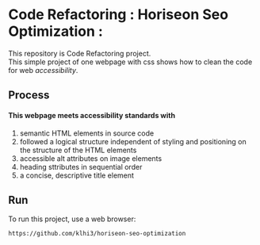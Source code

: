 # Code Refactoring : Horiseon Seo Optimization : 
This repository is Code Refactoring project.  
This simple project of one webpage with css shows how to clean the code for web _accessibility_.
	
## Process
#### This webpage meets accessibility standards with 
1) semantic HTML elements in source code
2) followed a logical structure independent of styling and positioning on the structure of the HTML elements
3) accessible alt attributes on image elements
4) heading sttributes in sequential order
5) a concise, descriptive title element
	
## Run
To run this project, use a web browser:

```
https://github.com/klhi3/horiseon-seo-optimization
```
